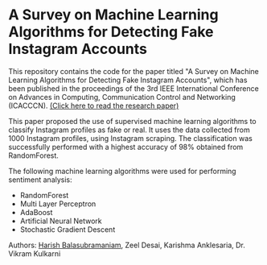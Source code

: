 # A Survey on Machine Learning Algorithms for Detecting Fake Instagram Accounts
This repository contains the code for the paper titled "A Survey on Machine Learning Algorithms for Detecting Fake Instagram Accounts", which has been published in the proceedings of the 3rd IEEE International Conference on Advances in Computing, Communication Control and Networking (ICACCCN). [(Click here to read the research paper)](https://ieeexplore.ieee.org/document/9725724)

This paper proposed the use of supervised machine learning algorithms to classify Instagram profiles as fake or real. It uses the data collected from 1000 Instagram profiles, using Instagram scraping. The classification was successfully performed with a highest accuracy of 98% obtained from RandomForest.

The following machine learning algorithms were used for performing sentiment analysis:
- RandomForest
- Multi Layer Perceptron
- AdaBoost
- Artificial Neural Network
- Stochastic Gradient Descent

Authors: [Harish Balasubramaniam](https://github.com/harishb1407), Zeel Desai, Karishma Anklesaria, Dr. Vikram Kulkarni
